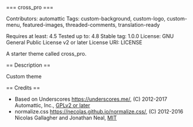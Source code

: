 === cross_pro ===

Contributors: automattic
Tags: custom-background, custom-logo, custom-menu, featured-images, threaded-comments, translation-ready

Requires at least: 4.5
Tested up to: 4.8
Stable tag: 1.0.0
License: GNU General Public License v2 or later
License URI: LICENSE

A starter theme called cross_pro.

== Description ==

Custom theme


== Credits ==

* Based on Underscores https://underscores.me/, (C) 2012-2017 Automattic, Inc., [GPLv2 or later](https://www.gnu.org/licenses/gpl-2.0.html)
* normalize.css https://necolas.github.io/normalize.css/, (C) 2012-2016 Nicolas Gallagher and Jonathan Neal, [MIT](https://opensource.org/licenses/MIT)
